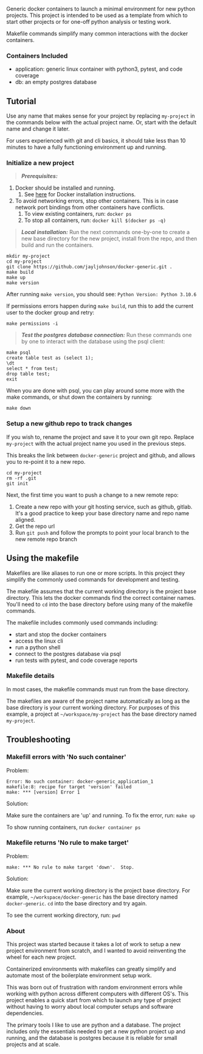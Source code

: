 Generic docker containers to launch a minimal environment for new python projects.  This project is intended to be used as a template from which to start other projects or for one-off python analysis or testing work.

Makefile commands simplify many common interactions with the docker containers.

### Containers Included
* application: generic linux container with python3, pytest, and code coverage
* db: an empty postgres database

## Tutorial
Use any name that makes sense for your project by replacing `my-project` in the commands below with the actual project name.  Or, start with the default name and change it later.

For users experienced with git and cli basics, it should take less than 10 minutes to have a fully functioning environment up and running.

### Initialize a new project
> **_Prerequisites:_**
1. Docker should be installed and running.  
    1. See [here](https://docs.docker.com/engine/install/) for Docker installation instructions.
2. To avoid networking errors, stop other containers.  This is in case network port bindings from other containers have conflicts.
    1. To view existing containers, run: `docker ps`
    1. To stop all containers, run:  `docker kill $(docker ps -q)`

> **_Local installation:_**
Run the next commands one-by-one to create a new base directory for the new project, install from the repo, and then build and run the containers.
```
mkdir my-project
cd my-project
git clone https://github.com/jayljohnson/docker-generic.git .
make build
make up
make version
```
After running `make version`, you should see: `Python Version:
Python 3.10.6`

If permissions errors happen during `make build`, run this to add the current user to the docker group and retry:

```
make permissions -i
```

> **_Test the postgres database connection:_**  Run these commands one by one to interact with the database using the psql client: 
```
make psql
create table test as (select 1);
\dt
select * from test;
drop table test;
exit
```
Wnen you are done with psql, you can play around some more with the make commands, or shut down the containers by running:
```
make down
```

### Setup a new github repo to track changes
If you wish to, rename the project and save it to your own git repo.  Replace `my-project` with the actual project name you used in the previous steps. 

This breaks the link between `docker-generic` project and github, and allows you to re-point it to a new repo.
```
cd my-project
rm -rf .git
git init
```

Next, the first time you want to push a change to a new remote repo:
1. Create a new repo with your git hosting service, such as github, gitlab.  It's a good practice to keep your base directory name and repo name aligned.
2. Get the repo url
3. Run `git push` and follow the prompts to point your local branch to the new remote repo branch

## Using the makefile
Makefiles are like aliases to run one or more scripts.  In this project they simplify the commonly used commands for development and testing.

The makefile assumes that the current working directory is the project base directory.  This lets the docker commands find the correct container names.  You'll need to `cd` into the base directory before using many of the makefile commands.

The makefile includes commonly used commands including:
* start and stop the docker containers
* access the linux cli
* run a python shell
* connect to the postgres database via psql
* run tests with pytest, and code coverage reports

### Makefile details
In most cases, the makefile commands must run from the base directory.

The makefiles are aware of the project name automatically as long as the base directory is your current working directory. For purposes of this example, a project at `~/workspace/my-project` has the base directory named `my-project`.

## Troubleshooting

### Makefill errors with 'No such container'
Problem:
```
Error: No such container: docker-generic_application_1
makefile:8: recipe for target 'version' failed
make: *** [version] Error 1
```

Solution:

Make sure the containers are 'up' and running.  To fix the error, run: `make up`

To show running containers, run `docker container ps`

### Makefile returns 'No rule to make target'
Problem:
```
make: *** No rule to make target 'down'.  Stop.
```

Solution:

Make sure the current working directory is the project base directory.  For example, `~/workspace/docker-generic` has the base directory named `docker-generic`.  `cd` into the base directory and try again.

To see the current working directory, run: `pwd`

### About

This project was started because it takes a lot of work to setup a new project environment from scratch, and I wanted to avoid reinventing the wheel for each new project.

Containerized environments with makefiles can greatly simplify and automate most of the boilerplate environment setup work.

This was born out of frustration with random environment errors while working with python across different computers with different OS's.  This project enables a quick start from which to launch any type of project without having to worry about local computer setups and software dependencies.

The primary tools I like to use are python and a database.  The project includes only the essentials needed to get a new python project up and running, and the database is postgres because it is reliable for small projects and at scale.
